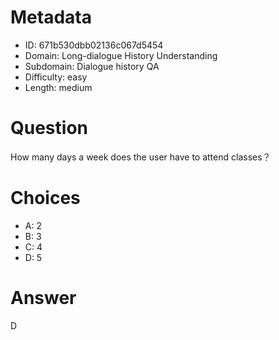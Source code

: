 # Metadata

- ID: 671b530dbb02136c067d5454
- Domain: Long-dialogue History Understanding
- Subdomain: Dialogue history QA
- Difficulty: easy
- Length: medium

# Question

How many days a week does the user have to attend classes？

# Choices

- A: 2
- B: 3
- C: 4
- D: 5

# Answer

D

